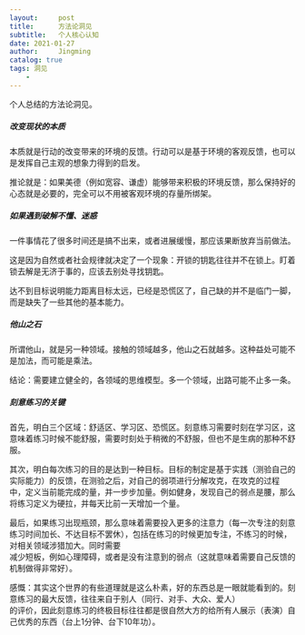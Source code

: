 ```yaml
---
layout:     post
title:      方法论洞见
subtitle:   个人核心认知
date: 2021-01-27
author:     Jingming
catalog: true
tags: 洞见
    -
---
```


个人总结的方法论洞见。

##### 改变现状的本质

本质就是行动的改变带来的环境的反馈。行动可以是基于环境的客观反馈，也可以是发挥自己主观的想象力得到的启发。

推论就是：如果美德（例如宽容、谦虚）能够带来积极的环境反馈，那么保持好的心态就是必要的，完全可以不用被客观环境的存量所绑架。

##### 如果遇到破解不懂、迷惑

一件事情花了很多时间还是搞不出来，或者进展缓慢，那应该果断放弃当前做法。

这是因为自然或者社会规律就决定了一个现象：开锁的钥匙往往并不在锁上。盯着锁去解是无济于事的，应该去别处寻找钥匙。

达不到目标说明能力距离目标太远，已经是恐慌区了，自己缺的并不是临门一脚，而是缺失了一些其他的基本能力。

##### 他山之石

所谓他山，就是另一种领域。接触的领域越多，他山之石就越多。这种益处可能不是加法，而可能是乘法。

结论：需要建立健全的，各领域的思维模型。多一个领域，出路可能不止多一条。

##### 刻意练习的关键

首先，明白三个区域：舒适区、学习区、恐慌区。刻意练习需要时刻在学习区，这意味着练习时候不能舒服，需要时刻处于稍微的不舒服，但也不是生病的那种不舒服。

其次，明白每次练习的目的是达到一种目标。目标的制定是基于实践（测验自己的实际能力）的反馈，在测验之后，对自己的弱项进行分解攻克，在攻克的过程
中，定义当前能完成的量，并一步步加量。例如健身，发现自己的弱点是腰，那么将练习定义为硬拉，并每天比前一天增加一个量。

最后，如果练习出现瓶颈，那么意味着需要投入更多的注意力（每一次专注的刻意练习时间加长、不达目标不罢休），包括在练习的时候更加专注，不练习的时候，对相关领域涉猎加大。同时需要  
减少短板，例如心理障碍，或者是没有注意到的弱点（这就意味着需要自己反馈的机制做得非常好）。

感慨：其实这个世界的有些道理就是这么朴素，好的东西总是一眼就能看到的。刻意练习的最大反馈，往往来自于别人（同行、对手、大众、爱人）  
的评价，因此刻意练习的终极目标往往都是很自然大方的给所有人展示（表演）自己优秀的东西（台上1分钟、台下10年功）。
